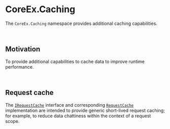 ﻿# CoreEx.Caching

The `CoreEx.Caching` namespace provides additional caching capabilities.

<br/>

## Motivation

To provide additional capabilities to cache data to improve runtime performance.

<br/>

## Request cache

The [`IRequestCache`](./IRequestCache.cs) interface and corresponding [`RequestCache`](./RequestCache.cs) implementation are intended to provide generic short-lived request caching; for example, to reduce data chattiness within the context of a request scope.


